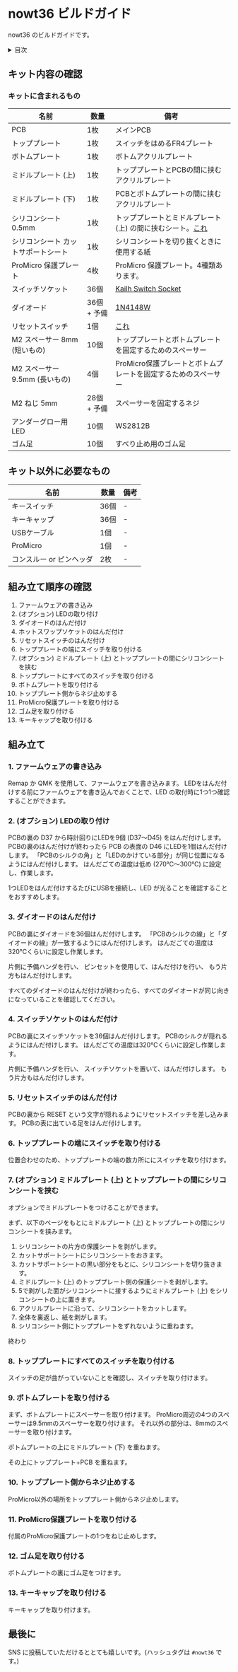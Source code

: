 # nowt36 ビルドガイド

nowt36 のビルドガイドです。

<details><summary>目次</summary><div>

* [キット内容の確認](#キット内容の確認)
  * [キットに含まれるもの](#キットに含まれるもの)
* [キット以外に必要なもの](#キット以外に必要なもの)
* [組み立て順序の確認](#組み立て順序の確認)
* [組み立て](#組み立て)
  * [1. ファームウェアの書き込み](#1-ファームウェアの書き込み)
  * [2. (オプション) LEDの取り付け](#2-オプション-ledの取り付け)
  * [3. ダイオードのはんだ付け](#3-ダイオードのはんだ付け)
  * [4. スイッチソケットのはんだ付け](#4-スイッチソケットのはんだ付け)
  * [5. リセットスイッチのはんだ付け](#5-リセットスイッチのはんだ付け)
  * [6. トッププレートの端にスイッチを取り付ける](#6-トッププレートの端にスイッチを取り付ける)
  * [7. (オプション) ミドルプレート (上) とトッププレートの間にシリコンシートを挟む](#7-オプション-ミドルプレート-上-とトッププレートの間にシリコンシートを挟む)
  * [8. トッププレートにすべてのスイッチを取り付ける](#8-トッププレートにすべてのスイッチを取り付ける)
  * [9. ボトムプレートを取り付ける](#9-ボトムプレートを取り付ける)
  * [10. トッププレート側からネジ止めする](#10-トッププレート側からネジ止めする)
  * [11. ProMicro保護プレートを取り付ける](#11-promicro保護プレートを取り付ける)
  * [12. ゴム足を取り付ける](#12-ゴム足を取り付ける)
  * [13. キーキャップを取り付ける](#13-キーキャップを取り付ける)
* [最後に](#最後に)

</div></details>


## キット内容の確認

### キットに含まれるもの

| 名前                                | 数量        | 備考                                                                                                                                                                          |
|-------------------------------------|-------------|-------------------------------------------------------------------------------------------------------------------------------------------------------------------------------|
| PCB                                 | 1枚         | メインPCB                                                                                                                                                                     |
| トッププレート                      | 1枚         | スイッチをはめるFR4プレート                                                                                                                                                   |
| ボトムプレート                      | 1枚         | ボトムアクリルプレート                                                                                                                                                        |
| ミドルプレート (上)                 | 1枚         | トッププレートとPCBの間に挟むアクリルプレート                                                                                                                                 |
| ミドルプレート (下)                 | 1枚         | PCBとボトムプレートの間に挟むアクリルプレート                                                                                                                                 |
| シリコンシート 0.5mm                | 1枚         | トッププレートとミドルプレート (上) の間に挟むシート。[これ](https://www.monotaro.com/g/00279214/?monotaroNo=36295253)                                                        |
| シリコンシート カットサポートシート | 1枚         | シリコンシートを切り抜くときに使用する紙                                                                                                                                      |
| ProMicro 保護プレート               | 4枚         | ProMicro 保護プレート。4種類あります。                                                                                                                                        |
| スイッチソケット                    | 36個        | [Kailh Switch Socket](https://shop.yushakobo.jp/products/a01ps?pr_prod_strat=copurchase&pr_rec_id=1b68feea8&pr_rec_pid=6055660945569&pr_ref_pid=6055716520097&pr_seq=uniform) |
| ダイオード                          | 36個 + 予備 | [1N4148W](https://shop.yushakobo.jp/collections/all-keyboard-parts/products/a0800di-02-100)                                                                                   |
| リセットスイッチ                    | 1個         | [これ](https://shop.yushakobo.jp/collections/all-keyboard-parts/products/a0800ts-01-1?variant=37665574977697)                                                                 |
| M2 スペーサー 8mm (短いもの)        | 10個        | トッププレートとボトムプレートを固定するためのスペーサー                                                                                                                      |
| M2 スペーサー 9.5mm (長いもの)      | 4個         | ProMicro保護プレートとボトムプレートを固定するためのスペーサー                                                                                                                |
| M2 ねじ 5mm                         | 28個 + 予備 | スペーサーを固定するネジ                                                                                                                                                      |
| アンダーグロー用LED                 | 10個        | WS2812B                                                                                                                                                                       |
| ゴム足                              | 10個        | すべり止め用のゴム足                                                                                                                                                          |

## キット以外に必要なもの

| 名前                     | 数量 | 備考 |
|--------------------------|------|------|
| キースイッチ             | 36個 | -    |
| キーキャップ             | 36個 | -    |
| USBケーブル              | 1個  | -    |
| ProMicro                 | 1個  | -    |
| コンスルー or ピンヘッダ | 2枚  | -    |

## 組み立て順序の確認
1. ファームウェアの書き込み
2. (オプション) LEDの取り付け
3. ダイオードのはんだ付け
4. ホットスワップソケットのはんだ付け
5. リセットスイッチのはんだ付け
6. トッププレートの端にスイッチを取り付ける
7. (オプション) ミドルプレート (上) とトッププレートの間にシリコンシートを挟む
8. トッププレートにすべてのスイッチを取り付ける
9. ボトムプレートを取り付ける
10. トッププレート側からネジ止めする
11. ProMicro保護プレートを取り付ける
12. ゴム足を取り付ける
13. キーキャップを取り付ける


## 組み立て

### 1. ファームウェアの書き込み

Remap か QMK を使用して、ファームウェアを書き込みます。
LEDをはんだ付けする前にファームウェアを書き込んでおくことで、LED の取付時に1つ1つ確認することができます。

### 2. (オプション) LEDの取り付け

PCBの裏の D37 から時計回りにLEDを9個 (D37〜D45) をはんだ付けします。 
PCBの裏のはんだ付けが終わったら PCB の表面の D46 にLEDを1個はんだ付けします。
「PCBのシルクの角」と「LEDのかけている部分」が同じ位置になるようにはんだ付けします。
はんだごての温度は低め (270℃〜300℃) に設定し、作業します。

1つLEDをはんだ付けするたびにUSBを接続し、LED が光ることを確認することをおすすめします。


### 3. ダイオードのはんだ付け

PCBの裏にダイオードを36個はんだ付けします。
「PCBのシルクの線」と「ダイオードの線」が一致するようにはんだ付けします。
はんだごての温度は320℃くらいに設定し作業します。

片側に予備ハンダを行い、
ピンセットを使用して、はんだ付けを行い、
もう片方もはんだ付けします。


すべてのダイオードのはんだ付けが終わったら、すべてのダイオードが同じ向きになっていることを確認してください。

### 4. スイッチソケットのはんだ付け

PCBの裏にスイッチソケットを36個はんだ付けします。
PCBのシルクが隠れるようにはんだ付けします。
はんだごての温度は320℃くらいに設定し作業します。

片側に予備ハンダを行い、
スイッチソケットを置いて、はんだ付けします。
もう片方もはんだ付けします。

### 5. リセットスイッチのはんだ付け

PCBの裏から RESET という文字が隠れるようにリセットスイッチを差し込みます。
PCBの表に出ている足をはんだ付けします。

### 6. トッププレートの端にスイッチを取り付ける

位置合わせのため、トッププレートの端の数カ所ににスイッチを取り付けます。

### 7. (オプション) ミドルプレート (上) とトッププレートの間にシリコンシートを挟む

オプションでミドルプレートをつけることができます。

まず、以下のページをもとにミドルプレート (上) とトッププレートの間にシリコンシートを挟みます。

1. シリコンシートの片方の保護シートを剥がします。
2. カットサポートシートにシリコンシートをおきます。
4. カットサポートシートの黒い部分をもとに、シリコンシートを切り抜きます。
5. ミドルプレート (上) のトッププレート側の保護シートを剥がします。
6. 5で剥がした面がシリコンシートに接するようにミドルプレート (上) をシリコンシートの上に置きます。
7. アクリルプレートに沿って、シリコンシートをカットします。
8. 全体を裏返し、紙を剥がします。
9. シリコンシート側にトッププレートをずれないように重ねます。

終わり

### 8. トッププレートにすべてのスイッチを取り付ける

スイッチの足が曲がっていないことを確認し、スイッチを取り付けます。

### 9. ボトムプレートを取り付ける

まず、ボトムプレートにスペーサーを取り付けます。
ProMicro周辺の4つのスペーサーは9.5mmのスペーサーを取り付けます。
それ以外の部分は、8mmのスペーサーを取り付けます。

ボトムプレートの上にミドルプレート (下) を重ねます。

その上にトッププレート+PCB を重ねます。

### 10. トッププレート側からネジ止めする

ProMicro以外の場所をトッププレート側からネジ止めします。

### 11. ProMicro保護プレートを取り付ける

付属のProMicro保護プレートの1つをねじ止めします。

### 12. ゴム足を取り付ける

ボトムプレートの裏にゴム足をつけます。

### 13. キーキャップを取り付ける

キーキャップを取り付けます。

## 最後に

SNS に投稿していただけるととても嬉しいです。(ハッシュタグは `#nowt36` です。)

